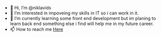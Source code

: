 - 👋 Hi, I’m @niklavids 
- 👀 I’m interested in impoveing my skills in IT so i can work in it.
- 🌱 I’m currently learning some front end development but im planing to learn back end something else i find will help me in my future career.
- 📫 How to reach me <a href="https://www.linkedin.com/in/nikl%C4%81vs-radovics-b8ab051b9/">Here</a>
<!--💞️ I’m looking to collaborate on -->

<!---
niklavids/niklavids is a ✨ special ✨ repository because its `README.md` (this file) appears on your GitHub profile.
You can click the Preview link to take a look at your changes.
--->
